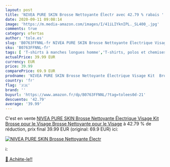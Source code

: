 ```yaml
---
layout: post
title: 'NIVEA PURE SKIN Brosse Nettoyante Électr avec 42.79 % rabais '
date: 2020-09-11 09:08:14
image: 'https://m.media-amazon.com/images/I/41iLIYknIPL._SL400_.jpg'
comments: true
category: ofertas
author: 'tole.es'
slug: 'B0763FFNNL-fr NIVEA PURE SKIN Brosse Nettoyante Électrique Visage Kit...'
sku: 'B0763FFNNL-fr'
tags: [ 'T-shirts à manches longues homme','T-shirts, polos et chemises homme','Vêtements','Vêtements homme', ]
actualPrice: 39.99 EUR
currency: EUR
price: 39.99
comparePrice: 69.9 EUR
prodname: 'NIVEA PURE SKIN Brosse Nettoyante Électrique Visage Kit  Brosse pour le Visage  Brosse Nettoyante pour le Visage'
country: 'fr'
flag: '🇫🇷'
brand: ''
buyurl: 'https://www.amazon.fr/dp/B0763FFNNL/?tag=tolees0d-21'
descuento: '42.79'
average: '39.99'
---
```


C'est en vente [NIVEA PURE SKIN Brosse Nettoyante Électrique Visage Kit  Brosse pour le Visage  Brosse Nettoyante pour le Visage](https://www.amazon.fr/dp/B0763FFNNL/?tag=tolees0d-21)  à  42.79 % de réduction, prix final  39.99 EUR (original: 69.9 EUR) ici:

[![NIVEA PURE SKIN Brosse Nettoyante Électr](https://m.media-amazon.com/images/I/41iLIYknIPL._SL400_.jpg)](https://www.amazon.fr/dp/B0763FFNNL/?tag=tolees0d-21)

ℹ️:


[🛒 Achète-le!!](https://www.amazon.fr/dp/B0763FFNNL/?tag=tolees0d-21)

